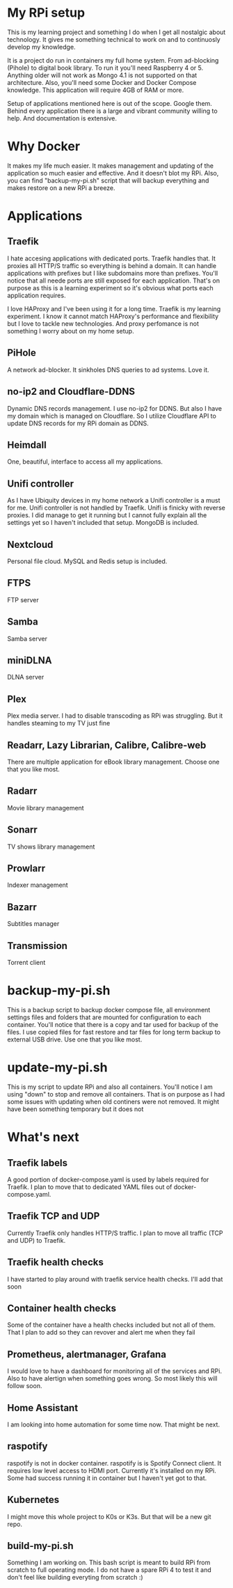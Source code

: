 # My RPi setup
This is my learning project and something I do when I get all nostalgic about technology. It gives me something technical to work on and to continuosly develop my knowledge.

It is a project do run in containers my full home system. From ad-blocking (Pihole) to digital book library. To run it you'll need Raspberry 4 or 5. Anything older will not work as Mongo 4.1 is not supported on that architecture. Also, you'll need some Docker and Docker Compose knowledge. This application will require 4GB of RAM or more. 

Setup of applications mentioned here is out of the scope. Google them. Behind every application there is a large and vibrant community willing to help. And documentation is extensive. 

# Why Docker
It makes my life much easier. It makes management and updating of the application so much easier and effective. And it doesn't blot my RPi. Also, you can find "backup-my-pi.sh" script that will backup everything and makes restore on a new RPi a breeze.

# Applications
## Traefik
I hate accesing applications with dedicated ports. Traefik handles that. It proxies all HTTP/S traffic so everything is behind a domain. It can handle applications with prefixes but I like subdomains more than prefixes.
You'll notice that all neede ports are still exposed for each application. That's on purpose as this is a learning experiment so it's obvious what ports each application requires.

I love HAProxy and I've been using it for a long time. Traefik is my learning experiment. I know it cannot match HAProxy's performance and flexibility but I love to tackle new technologies. And proxy perfomance is not something I worry about on my home setup.

## PiHole
A network ad-blocker. It sinkholes DNS queries to ad systems. Love it.
## no-ip2 and Cloudflare-DDNS
Dynamic DNS records management. I use no-ip2 for DDNS. But also I have my domain which is managed on Cloudflare. So I utilize Cloudflare API to update DNS records for my RPi domain as DDNS.
## Heimdall
One, beautiful, interface to access all my applications.
## Unifi controller
As I have Ubiquity devices in my home network a Unifi controller is a must for me. Unifi controller is not handled by Traefik. Unifi is finicky with reverse proxies. I did manage to get it running but I cannot fully explain all the settings yet so I haven't included that setup. MongoDB is included.
## Nextcloud
Personal file cloud. MySQL and Redis setup is included.
## FTPS
FTP server
## Samba
Samba server
## miniDLNA
DLNA server
## Plex
Plex media server. I had to disable transcoding as RPi was struggling. But it handles steaming to my TV just fine
## Readarr, Lazy Librarian, Calibre, Calibre-web
There are multiple application for eBook library management. Choose one that you like most. 
## Radarr
Movie library management
## Sonarr
TV shows library management
## Prowlarr
Indexer management
## Bazarr
Subtitles manager
## Transmission
Torrent client

# backup-my-pi.sh
This is a backup script to backup docker compose file, all environment settings files and folders that are mounted for configuration to each container. You'll notice that there is a copy and tar used for backup of the files. I use copied files for fast restore and tar files for long term backup to external USB drive. Use one that you like most.

# update-my-pi.sh
This is my script to update RPi and also all containers. You'll notice I am using "down" to stop and remove all containers. That is on purpose as I had some issues with updating when old continers were not removed. It might have been something temporary but it does not 

# What's next
## Traefik labels
A good portion of docker-compose.yaml is used by labels required for Traefik. I plan to move that to dedicated YAML files out of docker-compose.yaml.
## Traefik TCP and UDP
Currently Traefik only handles HTTP/S traffic. I plan to move all traffic (TCP and UDP) to Traefik.
## Traefik health checks
I have started to play around with traefik service health checks. I'll add that soon
## Container health checks
Some of the container have a health checks included but not all of them. That I plan to add so they can revover and alert me when they fail
## Prometheus, alertmanager, Grafana
I would love to have a dashboard for monitoring all of the services and RPi. Also to have alertign when something goes wrong. So most likely this will follow soon.
## Home Assistant
I am looking into home automation for some time now. That might be next.
## raspotify
raspotify is not in docker container. raspotify is is Spotify Connect client. It requires low level access to HDMI port. Currently it's installed on my RPi. Some had success running it in container but I haven't yet got to that.
## Kubernetes
I might move this whole project to K0s or K3s. But that will be a new git repo.
## build-my-pi.sh
Something I am working on. This bash script is meant to build RPi from scratch to full operating mode. I do not have a spare RPi 4 to test it and don't feel like building everyting from scratch :)